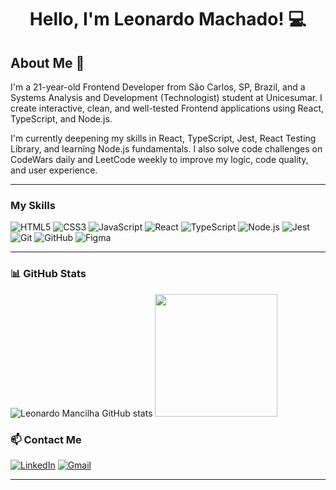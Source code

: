 <h1 align="center">Hello, I'm Leonardo Machado! 💻</h1>

<h2>About Me 👋</h2>

<p>I'm a 21-year-old Frontend Developer from São Carlos, SP, Brazil, and a Systems Analysis and Development (Technologist) student at Unicesumar. I create interactive, clean, and well-tested Frontend applications using React, TypeScript, and Node.js.</p>

<p>I'm currently deepening my skills in React, TypeScript, Jest, React Testing Library, and learning Node.js fundamentals. I also solve code challenges on CodeWars daily and LeetCode weekly to improve my logic, code quality, and user experience.</p>

---

### My Skills

![HTML5](https://img.shields.io/badge/HTML5-E34F26?style=for-the-badge&logo=html5&logoColor=white)
![CSS3](https://img.shields.io/badge/CSS3-1572B6?style=for-the-badge&logo=css3&logoColor=white)
![JavaScript](https://img.shields.io/badge/JavaScript-F7DF1E?style=for-the-badge&logo=javascript&logoColor=black)
![React](https://img.shields.io/badge/React-61DAFB?style=for-the-badge&logo=react&logoColor=black)
![TypeScript](https://img.shields.io/badge/TypeScript-007ACC?style=for-the-badge&logo=typescript&logoColor=white)
![Node.js](https://img.shields.io/badge/Node.js-339933?style=for-the-badge&logo=nodedotjs&logoColor=white)
![Jest](https://img.shields.io/badge/Jest-C21325?style=for-the-badge&logo=jest&logoColor=white)
![Git](https://img.shields.io/badge/Git-F05032?style=for-the-badge&logo=git&logoColor=white)
![GitHub](https://img.shields.io/badge/GitHub-100000?style=for-the-badge&logo=github&logoColor=white)
![Figma](https://img.shields.io/badge/Figma-100000?style=for-the-badge&logo=figma&logoColor=white)

---

### 📊 GitHub Stats

<img alt="Leonardo Mancilha GitHub stats" src="https://github-readme-stats.vercel.app/api?username=LeonardoMancilha&show_icons=true&theme=github_dark" /> <img src="https://github-readme-stats.vercel.app/api/top-langs/?username=LeonardoMancilha&theme=github_dark&&layout=compact" height=196px/>

### 📫 Contact Me

[![LinkedIn](https://img.shields.io/badge/-LinkedIn-0e76a8?style=flat-square&logo=Linkedin&logoColor=white)](https://www.linkedin.com/in/leonardomancilhamachado/)
[![Gmail](https://img.shields.io/badge/-Gmail-FF0000?style=flat-square&labelColor=FF0000&logo=gmail&logoColor=white)](mailto:leonardomachadomancilha@gmail.com)

---
